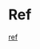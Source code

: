 # Ref

[ref](https://docs.google.com/presentation/d/e/2PACX-1vQZvsblf-15mwOs-f-UOxY9KoPcUaGS5Uof7i80Wyq1MQk5jUDkLIjLPWf5fFCf3DwxBsEx6QmsLjN0/pub?start=false&loop=false&delayms=3000&slide=id.g10a740b980a_1_1081)